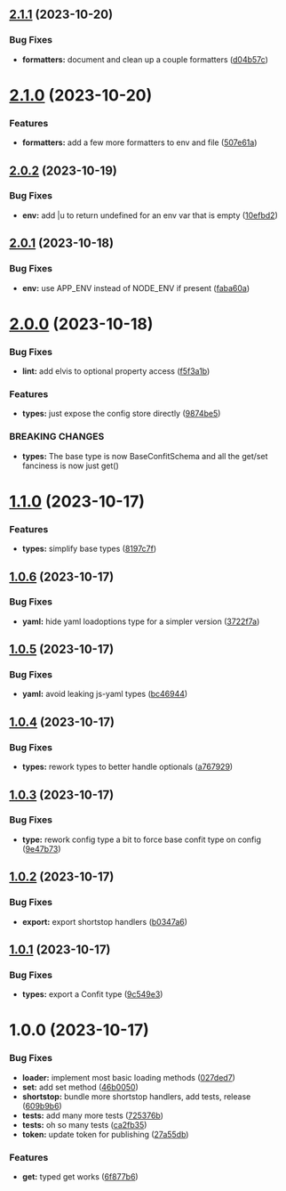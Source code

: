 ## [2.1.1](https://github.com/sesamecare/confit/compare/v2.1.0...v2.1.1) (2023-10-20)


### Bug Fixes

* **formatters:** document and clean up a couple formatters ([d04b57c](https://github.com/sesamecare/confit/commit/d04b57cb669e5dcf2d747d567c6c1cf2012744bb))

# [2.1.0](https://github.com/sesamecare/confit/compare/v2.0.2...v2.1.0) (2023-10-20)


### Features

* **formatters:** add a few more formatters to env and file ([507e61a](https://github.com/sesamecare/confit/commit/507e61aaa8efd36e75ef14f1fa782a3bfc9e1fd8))

## [2.0.2](https://github.com/sesamecare/confit/compare/v2.0.1...v2.0.2) (2023-10-19)


### Bug Fixes

* **env:** add |u to return undefined for an env var that is empty ([10efbd2](https://github.com/sesamecare/confit/commit/10efbd2d378fd06cba6b63533d2c6a0dd3b48ed1))

## [2.0.1](https://github.com/sesamecare/confit/compare/v2.0.0...v2.0.1) (2023-10-18)


### Bug Fixes

* **env:** use APP_ENV instead of NODE_ENV if present ([faba60a](https://github.com/sesamecare/confit/commit/faba60a80db4eebecfc783d7412aa591664bddfd))

# [2.0.0](https://github.com/sesamecare/confit/compare/v1.1.0...v2.0.0) (2023-10-18)


### Bug Fixes

* **lint:** add elvis to optional property access ([f5f3a1b](https://github.com/sesamecare/confit/commit/f5f3a1b540a7bc72261bbb50d99e905bcff63a48))


### Features

* **types:** just expose the config store directly ([9874be5](https://github.com/sesamecare/confit/commit/9874be50a51e353182cfa3fa315a891683152d9c))


### BREAKING CHANGES

* **types:** The base type is now BaseConfitSchema and all
the get/set fanciness is now just get()

# [1.1.0](https://github.com/sesamecare/confit/compare/v1.0.6...v1.1.0) (2023-10-17)


### Features

* **types:** simplify base types ([8197c7f](https://github.com/sesamecare/confit/commit/8197c7f96b33bc314fbe18daed5062ed40417bcc))

## [1.0.6](https://github.com/sesamecare/confit/compare/v1.0.5...v1.0.6) (2023-10-17)


### Bug Fixes

* **yaml:** hide yaml loadoptions type for a simpler version ([3722f7a](https://github.com/sesamecare/confit/commit/3722f7adb339c6ee55255818a84222093cb4ac2e))

## [1.0.5](https://github.com/sesamecare/confit/compare/v1.0.4...v1.0.5) (2023-10-17)


### Bug Fixes

* **yaml:** avoid leaking js-yaml types ([bc46944](https://github.com/sesamecare/confit/commit/bc469448e5d18cf2780f24588e3ef798842351bc))

## [1.0.4](https://github.com/sesamecare/confit/compare/v1.0.3...v1.0.4) (2023-10-17)


### Bug Fixes

* **types:** rework types to better handle optionals ([a767929](https://github.com/sesamecare/confit/commit/a7679297e80b2487864910efbcf0eab4693fd857))

## [1.0.3](https://github.com/sesamecare/confit/compare/v1.0.2...v1.0.3) (2023-10-17)


### Bug Fixes

* **type:** rework config type a bit to force base confit type on config ([9e47b73](https://github.com/sesamecare/confit/commit/9e47b73c08bbb553c3997c089531f44dceab3dc4))

## [1.0.2](https://github.com/sesamecare/confit/compare/v1.0.1...v1.0.2) (2023-10-17)


### Bug Fixes

* **export:** export shortstop handlers ([b0347a6](https://github.com/sesamecare/confit/commit/b0347a65c096ba885c68008ad62a06304d923dee))

## [1.0.1](https://github.com/sesamecare/confit/compare/v1.0.0...v1.0.1) (2023-10-17)


### Bug Fixes

* **types:** export a Confit type ([9c549e3](https://github.com/sesamecare/confit/commit/9c549e3bea91433775c7f4b54c672a22dde18ee3))

# 1.0.0 (2023-10-17)


### Bug Fixes

* **loader:** implement most basic loading methods ([027ded7](https://github.com/sesamecare/confit/commit/027ded71be013b6b39e0a4e55ddfb6375285fe1c))
* **set:** add set method ([46b0050](https://github.com/sesamecare/confit/commit/46b0050e032f6443a10a9a0bb3f64e2b14289f18))
* **shortstop:** bundle more shortstop handlers, add tests, release ([609b9b6](https://github.com/sesamecare/confit/commit/609b9b63cb3c94902bbd93209070a6fa34baf7e8))
* **tests:** add many more tests ([725376b](https://github.com/sesamecare/confit/commit/725376bb9280f832799edfdbe72d2760db76377a))
* **tests:** oh so many tests ([ca2fb35](https://github.com/sesamecare/confit/commit/ca2fb35964861ee7f772bf285fc595a3e4ac8857))
* **token:** update token for publishing ([27a55db](https://github.com/sesamecare/confit/commit/27a55db74ecb347b7a72add2ae3c229eb7f557c3))


### Features

* **get:** typed get works ([6f877b6](https://github.com/sesamecare/confit/commit/6f877b622b5969c3aaee1240f6109369b70982fe))
